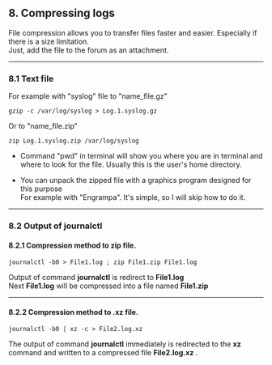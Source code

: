 
## 8. Compressing logs


File compression allows you to transfer files faster and easier. Especially if there is a size limitation.      
Just, add the file to the forum as an attachment.

----

### 8.1 Text file

For example with "syslog" file to "name_file.gz"
```
gzip -c /var/log/syslog > Log.1.syslog.gz
```

Or to "name_file.zip"

```
zip Log.1.syslog.zip /var/log/syslog
```

*   Command "pwd" in terminal will show you where you are in terminal and where to look for the file. Usually this is the user's home directory.

*   You can unpack the zipped file with a graphics program designed for this purpose    
For example with "Engrampa". It's simple, so I will skip how to do it.

----

### 8.2 Output of journalctl


#### 8.2.1 Compression method to zip file.

```
journalctl -b0 > File1.log ; zip File1.zip File1.log
```

Output of command **journalctl** is redirect to **File1.log**   
Next **File1.log** will be compressed into a file named **File1.zip**

----

#### 8.2.2 Compression method to .xz file.

```
journalctl -b0 | xz -c > File2.log.xz
```

The output of command **journalctl** immediately is redirected to the **xz** command and written to a compressed file **File2.log.xz** .




